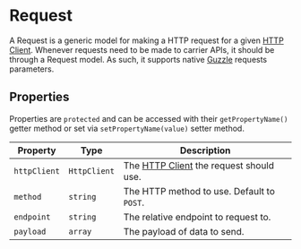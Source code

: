 # Request
A Request is a generic model for making a HTTP request for a given [HTTP Client](docs:models/http-client). Whenever requests need to be made to carrier APIs, it should be through a Request model. As such, it supports native [Guzzle](https://docs.guzzlephp.org/en/stable/request-options.html) requests parameters.

## Properties
Properties are `protected` and can be accessed with their `getPropertyName()` getter method or set via `setPropertyName(value)` setter method.

| Property          | Type              | Description
| ----------------- | ----------------- | --------------------------------- |
| `httpClient`      | `HttpClient`      | The [HTTP Client](docs:models/http-client) the request should use.
| `method`          | `string`          | The HTTP method to use. Default to `POST`.
| `endpoint`        | `string`          | The relative endpoint to request to.
| `payload`         | `array`           | The payload of data to send.
